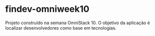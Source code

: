 # findev-omniweek10
Projeto construído na semana OmniStack 10. O objetivo da aplicação é localizar desenvolvedores como base em tecnologias.
